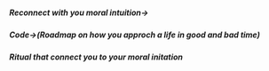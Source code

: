 <H5>Reconnect with you moral intuition-></H5>
<H5>Code->(Roadmap on how you approch a life in good and bad time)</H5>
<H5>Ritual that connect you to your moral initation</H5>

